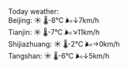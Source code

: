 Today weather:  
Beijing: ☀️   🌡️-8°C 🌬️↓7km/h  
Tianjin: ☀️   🌡️-7°C 🌬️↘11km/h  
Shijiazhuang: ☀️   🌡️-2°C 🌬️→0km/h  
Tangshan: ☀️   🌡️-6°C 🌬️↓5km/h  
